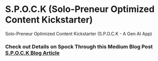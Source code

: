 # S.P.O.C.K (Solo-Preneur Optimized Content Kickstarter)
Solo-Preneur Optimized Content Kickstarter (S.P.O.C.K - A Gen AI App)

### Check out Details on Spock Through this Medium Blog Post [S.P.O.C.K Blog Article](https://abishpius.medium.com/introducing-s-p-o-c-k-my-first-stab-at-a-gen-ai-app-that-you-can-try-for-free-98bda5fc5a94)
